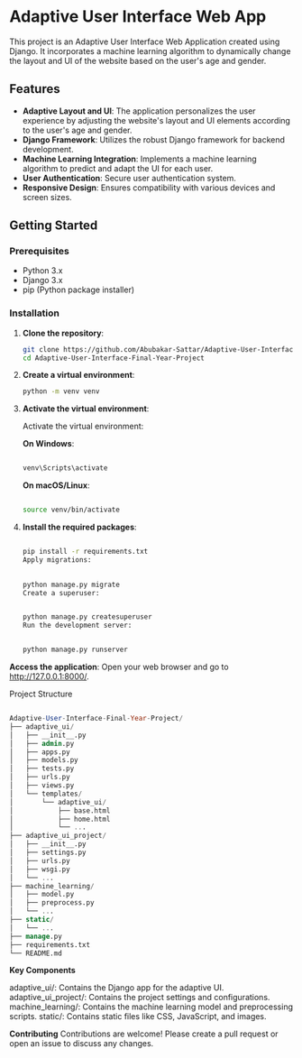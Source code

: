 # Adaptive User Interface Web App

This project is an Adaptive User Interface Web Application created using Django. It incorporates a machine learning algorithm to dynamically change the layout and UI of the website based on the user's age and gender.

## Features

- **Adaptive Layout and UI**: The application personalizes the user experience by adjusting the website's layout and UI elements according to the user's age and gender.
- **Django Framework**: Utilizes the robust Django framework for backend development.
- **Machine Learning Integration**: Implements a machine learning algorithm to predict and adapt the UI for each user.
- **User Authentication**: Secure user authentication system.
- **Responsive Design**: Ensures compatibility with various devices and screen sizes.

## Getting Started

### Prerequisites

- Python 3.x
- Django 3.x
- pip (Python package installer)

### Installation

1. **Clone the repository**:

   ```bash
   git clone https://github.com/Abubakar-Sattar/Adaptive-User-Interface-Final-Year-Project.git
   cd Adaptive-User-Interface-Final-Year-Project

2. **Create a virtual environment**:

    ```bash
    python -m venv venv

3. **Activate the virtual environment**:

    Activate the virtual environment:
  
    **On Windows**:
    ```bash
    
    venv\Scripts\activate
    ```
    **On macOS/Linux**:
    ```bash
    
    source venv/bin/activate
    ```
        
4. **Install the required packages**:

    ```bash
    
    pip install -r requirements.txt
    Apply migrations:
    ```
       
    ```bash
  
    python manage.py migrate
    Create a superuser:
    ```

    ```bash
    
    python manage.py createsuperuser
    Run the development server:
    ```

    ```bash
    
    python manage.py runserver
    ```
**Access the application**:
Open your web browser and go to http://127.0.0.1:8000/.

Project Structure
```sql

Adaptive-User-Interface-Final-Year-Project/
├── adaptive_ui/
│   ├── __init__.py
│   ├── admin.py
│   ├── apps.py
│   ├── models.py
│   ├── tests.py
│   ├── urls.py
│   ├── views.py
│   └── templates/
│       └── adaptive_ui/
│           ├── base.html
│           ├── home.html
│           └── ...
├── adaptive_ui_project/
│   ├── __init__.py
│   ├── settings.py
│   ├── urls.py
│   ├── wsgi.py
│   └── ...
├── machine_learning/
│   ├── model.py
│   ├── preprocess.py
│   └── ...
├── static/
│   └── ...
├── manage.py
├── requirements.txt
└── README.md
```
**Key Components**

adaptive_ui/: Contains the Django app for the adaptive UI.
adaptive_ui_project/: Contains the project settings and configurations.
machine_learning/: Contains the machine learning model and preprocessing scripts.
static/: Contains static files like CSS, JavaScript, and images.

**Contributing**
Contributions are welcome! Please create a pull request or open an issue to discuss any changes.
